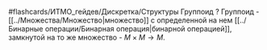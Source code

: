 #flashcards/ИТМО_гейдев/Дискретка/Структуры
Группоид
?
Группоид - [[../Множества/Множество|множество]] с определенной на нем [[../Бинарные операции/Бинарная операция|бинарной операцией]], замкнутой на то же множество - $M \times M \to M$.
